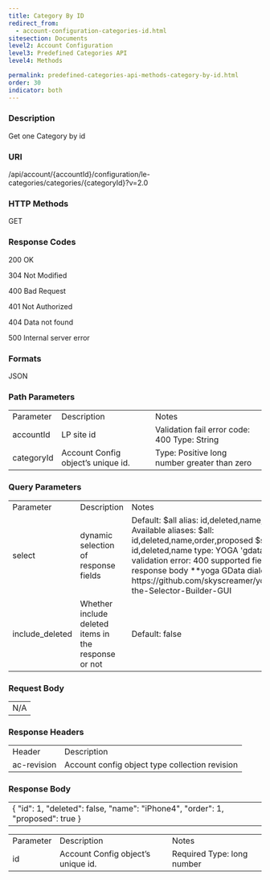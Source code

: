 ```yaml
---
title: Category By ID
redirect_from:
  - account-configuration-categories-id.html
sitesection: Documents
level2: Account Configuration
level3: Predefined Categories API
level4: Methods

permalink: predefined-categories-api-methods-category-by-id.html
order: 30
indicator: both
---
```


### Description

Get one Category by id

### URI

/api/account/{accountId}/configuration/le-categories/categories/{categoryId}?v=2.0

### HTTP Methods

GET

### Response Codes

200 OK

304 Not Modified

400 Bad Request

401 Not Authorized

404 Data not found

500 Internal server error

### Formats

JSON

### Path Parameters

<table>
  <tr>
    <td>Parameter</td>
    <td>Description</td>
    <td>Notes</td>
  </tr>
  <tr>
    <td>accountId</td>
    <td>LP site id</td>
    <td>Validation fail error code: 400
Type: String </td>
  </tr>
  <tr>
    <td>categoryId</td>
    <td>Account Config object’s unique id.</td>
    <td>Type: Positive long number greater than zero</td>
  </tr>
</table>


### Query Parameters

<table>
  <tr>
    <td>Parameter</td>
    <td>Description</td>
    <td>Notes</td>
  </tr>
  <tr>
    <td>select</td>
    <td>dynamic selection of response fields</td>
    <td>Default: $all alias: id,deleted,name,order,proposed
Available aliases:
$all: id,deleted,name,order,proposed
$summary: id,deleted,name
type: YOGA 'gdata' dialect
validation error: 400
supported fields: any in response body
**yoga GData dialect builder url:
https://github.com/skyscreamer/yoga/wiki/Using-the-Selector-Builder-GUI</td>
  </tr>
  <tr>
    <td>include_deleted</td>
    <td>Whether include deleted items in the response or not</td>
    <td>Default: false</td>
  </tr>
</table>


### Request Body

<table>
  <tr>
    <td>N/A</td>
  </tr>
</table>


### Response Headers

<table>
  <tr>
    <td>Header</td>
    <td>Description</td>
  </tr>
  <tr>
    <td>ac-revision</td>
    <td>Account config object type collection revision</td>
  </tr>
</table>


### Response Body

<table>
  <tr>
    <td>{
    "id": 1,
    "deleted": false,
    "name": "iPhone4",
    "order": 1,
    "proposed": true
}</td>
  </tr>
</table>


<table>
  <tr>
    <td>Parameter</td>
    <td>Description</td>
    <td>Notes</td>
  </tr>
  <tr>
    <td>id</td>
    <td>Account Config object’s unique id.</td>
    <td>Required
Type: long number</td>
  </tr>
</table>
